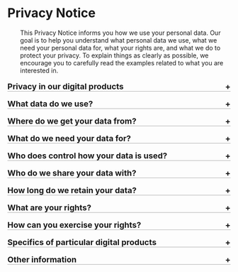<style>

details>summary {
  list-style-type: none;
  outline: none;
  cursor: pointer;
  border-bottom: 1px solid rgb(0, 0, 0, 0.3); 
 
}

details>summary::-webkit-details-marker {
  display: none;
}

details>summary::after{
  content: '+ ';
  float: right;
}

details[open]>summary::after{
  content: '- ';
  float: right;

}

details[open]>summary {
  margin-bottom: 0.5rem;
}

</style>

# Privacy Notice 

<div style="margin-left: 3vw">This Privacy Notice informs you how we use your personal data. Our goal is to help you understand what personal data we use, what we need your personal data for, what your rights are, and what we do to protect your privacy. To explain things as clearly as possible, we encourage you to carefully read the examples related to what you are interested in.</div>
<br>

<details><summary style="font-size: 18px; font-weight: bold">Privacy in our digital products</summary>
<p style="margin-left: 3vw"> We provide you with products and services in the digital environment. To make this Privacy Notice easier to understand, we will use the term “digital products” in this text for our following digital products and services: 
<ul style="margin-left: 5vw"> 
   <li>your digital Škoda ID account,   <a href="#skoda_id" style="text-decoration:none"><span style="border:2px solid Tomato; border-radius: 50%; background: White; color: Tomato; font-weight: bold"> &nbsp;&nbsp;?&nbsp;&nbsp;</span></a></li>
   <li>Škoda Digital Connectivity Services,</li>
   <li>car configurator on ŠKODA AUTO website.</li>
</ul>
</p>
<details> <summary style="margin-left:3vw; font-weight:bold" id="skoda_id"><span style="border:2px solid Tomato; border-radius: 50%; background: White; color: Tomato; font-weight: bold"> &nbsp;&nbsp;?&nbsp;&nbsp;</span> What is Škoda ID?</summary>
<p style="margin-left:5vw">Škoda ID is your account profile which you set up to use our digital products. We store your personal data in Škoda ID and our digital products access them whenever they are necessary to ensure full functionality of the digital products.</p>
</details>
</details>
<br>
<details><summary style="font-size: 18px; font-weight: bold">What data do we use?</summary>
<p style="margin-left: 3vw">We use your personal data, so that you can enjoy full functionality of our digital products. We only use personal data which are necessary to do so. For all our digital products we need these personal data:</p>
<ul style="margin-left: 5vw">
   <li>Identification data (first name, surname, country, login name, language, addressing)</li>
   <li>Contact information (e-mail address, phone number)</li>
   <li>Preferred contact channel</li>
   <li>Identification of your preferred dealer</li>
   <li>Technical information on the product (VIN number of your car and registration plate number).</li>
</ul>
<p style="margin-left: 3vw"> If you want to use a specific digital product, we may require additional personal data from you so that you could use that digital product to its full extent. If you want to know more about how we use your personal data in a specific digital product, you can learn more below in the section <a href="#tp_specific" style="color: DodgerBlue">Specifics of particular digital products</a>.</p>

<p style="margin-left: 3vw">As we care about your privacy, in some cases we may specifically ask for your permission to access some of your data if you want to use a particular functionality of a digital product.</p>

<p style="margin-left: 3vw">Also please stay assured that you can control what personal data we use by deciding which digital product you want to use. We always inform you what personal data we need when you use a digital product for the first time.</p>
</details>
<br>
<details><summary style="font-size: 18px; font-weight: bold">Where do we get your data from?</summary>
<p style="margin-left: 3vw">We get your personal data directly from you. Primarily, we get your personal data from the following sources: </p>
 
<p style="margin-left: 3vw; font-weight: bold">Data provided when registering in Škoda ID account </p>
 
<p style="margin-left: 5vw">When you want to use any of our digital product, it is necessary to create your Škoda ID account. As a part of your registration, you fill in basic personal data in Škoda ID to provide you with single sign-on solution to our digital products. </p>
 
<p style="margin-left: 3vw; font-weight: bold">Data collected from website browsing and use of applications </p>
 
<p style="margin-left: 5vw">If you use some of the digital products, we may use cookie or similar technology to collect data about you via the browser. For more information about our cookie policy, you can visit <a href="https://www.skoda-auto.cz/sluzby/cookie-settings-en"; style="color: DodgerBlue">Cookie Settings</a>. <a href="#cookies" style="text-decoration:none"> <span style="border:2px solid Tomato; border-radius: 50%; background: White; color: Tomato; font-weight: bold"> &nbsp;&nbsp;?&nbsp;&nbsp;</span></a> </p>

<p style="margin-left: 5vw">Similarly, if you use any digital products in form of a mobile app, we may need to use data which originated during your usage of the app, such as location or technical data.</p>

<p style="margin-left: 5vw">If you want to know, what digital products use cookies, locations, please visit <a href="#tp_specific"; style="color: DodgerBlue">Specifics of particular digital products</a>.</p>

<p style="margin-left: 3vw; font-weight: bold">Data inserted into applications </p>
 
<p style="margin-left: 5vw">In order to provide all functionalities of our digital products, we may also use data which you inserted into our applications, such as your favourite vehicle dealer. </p>
 
<p style="margin-left: 3vw; font-weight: bold">Data collected from our mutual communication </p>
 
<p style="margin-left: 5vw">When we communicate with you either directly or via a dealer, we may use your data which we obtained during our communication and interaction with you to assist you with provision of our digital products.</p>
 
<p style="margin-left: 3vw; font-weight: bold">Data collected from your vehicle</p>

<p style="margin-left: 5vw">Personal data also originate when you drive your vehicle. For example, a functionality that creates a logbook of your travels may generate such data which originate when you drive Škoda car. We may also use such data which originated when you were driving your vehicle to provide you with such a digital product.</p>
<details> <summary style="margin-left:3vw; font-weight: bold" id="cookies"><span style="border:2px solid Tomato; border-radius: 50%; background: White; color: Tomato; font-weight: bold"> &nbsp;&nbsp;?&nbsp;&nbsp;</span> What are cookies? </summary>

<p style="margin-left: 5vw">Cookies are small blocks of data created by a web server (while you are browsing a website) and placed on your device, used to access a website (such as computer or smartphone). If you use any of the digital products by using a web browser, we may also use the data about you collected via the browser (cookies). The cookie technology helps us, in particular, to enable some functionalities of the website, better understand your behaviour, analyse the effectiveness of advertisements, combat fraud, or fulfil other important roles. For example, we may use cookies to make the content and ads you see more relevant to you. However, we will only use cookies if you give us the consent to use your cookies via the cookie consent tool on our websites. For more information about our cookie policy, you can visit <a href="https://www.skoda-auto.cz/sluzby/cookie-settings-en"; style="color: DodgerBlue">Cookie Settings</a>.</p>
</details>
</details>


<br>
<details><summary style="font-size: 18px; font-weight: bold">What do we need your data for?</summary>
<p style="margin-left: 3vw">We use your data, but only to the necessary extent for the following reasons:</p>
<p style="margin-left: 3vw; font-weight: bold">Provision of our digital products</p>
<p style="margin-left: 5vw">Our use of your data is necessary for provision of our performance and keeping our promise when you agree to terms and conditions of use of digital products. If you want to use our digital products, we need to collect and use your data. Without using your personal data, we cannot ensure full functionality of our digital products. Our use of your personal data is a contractual requirement, and therefore, if you do not give us your personal data, in many cases we might not be able to deliver our digital services or respond to your requests. Please be also aware that specific digital products may require specific personal data in order to be used.</p>

<p style="margin-left: 3vw; font-weight: bold">Maintenance and support</p>

<p style="margin-left: 5vw">It is also necessary for performance of said contract to use your data in order to maintain our digital products and provide you with our support. We use your data to ensure our digital products work as intended, to collect feedback and complaints and to bring you better versions of our current digital products. This includes primarily updating, troubleshooting, securing, and providing support to you. This ensures better user experience and full functionality of our digital products.</p>

<p style="margin-left: 3vw; font-weight: bold">Improvement and enhancement of our digital products</p>

<p style="margin-left: 5vw">We strive to continuously improve and enhance our digital products as well as to develop new ones. We are keen on bringing you the best digital experience. Therefore, our legitimate interest is to monitor and evaluate your use of our digital products so we could tailor our digital products for the utmost benefit of our customers. In order to enable growth of our distribution network and to bring you digital products of the highest quality, we may share your data with our distribution network of local car importers, your dealers and service partners. For example, we may share the identification of your preferred service partner with our local car importers in your country. Members of our distribution network will inform you and ask for your consent, if necessary, when they use your data for other purposes.</p>
</details>
<br>
<details><summary style="font-size: 18px; font-weight: bold">Who does control how your data is used?</summary>
<p style="margin-left: 3vw">We control how your data is used. We are the company ŠKODA AUTO a.s., with its registered seat at tř. Václava Klementa 869, Mladá Boleslav II, 293 01 Mladá Boleslav, Identification No.: 00177041, registered in the Commercial Register kept by the Municipal Court in Prague under Section B, File No. 332.</p>
<p style="margin-left: 3vw">We are part of the Volkswagen Group.</p>
</details>
<br>
<details><summary style="font-size: 18px; font-weight: bold">Who do we share your data with?</summary>
<p style="margin-left: 3vw; font-weight: bold">With your consent</p>

<p style="margin-left: 5vw">We highly respect your personal data. Generally, we disclose your data when we have your consent.</p>

<p style="margin-left: 5vw">Without your consent, we disclose your data to third parties only if it is necessary for the following reasons:</p>

<p style="margin-left: 3vw; font-weight: bold">Your use of a third-party service</p>

<p style="margin-left: 5vw">If you use our digital products in connection with a third party's service (for example, log-in via Facebook, financial services, or electric chargers), we will disclose your data only if this is necessary for the use of the third party's service and the use of your data is therefore necessary to enable functionality of the digital products. Do you want to know more? <a href="#tp_know_more"; style="text-decoration:none"><span style="border:2px solid Tomato; border-radius: 50%; background: White; color: Tomato; font-weight: bold"> &nbsp;&nbsp;?&nbsp;&nbsp;</span></a></p>


<details> <summary style="margin-left:3vw; font-weight: bold" id="tp_know_more"><span style="border:2px solid Tomato; border-radius: 50%; background: White; color: Tomato; font-weight: bold"> &nbsp;&nbsp;?&nbsp;&nbsp;</span> Learn more:</summary>
<p style="margin-left: 5vw">We may disclose your data to the relevant companies of the <span style="font-weight: bold">Volkswagen Group</span> which host some of the digital products. Furthermore, we may disclose your data to selected members of our <span style="font-weight: bold">distribution network</span> which is essential to enjoy full possibilities of our digital products, for example when you share with us who your preferred dealer is, or when it represents our legitimate interest. In addition, some of our digital products (or some of their functionalities) are provided to us by third parties, who we need to share the necessary set of personal data with. Otherwise, you would not be able to use such functionalities.</p>
</details>
<p style="margin-left: 3vw; font-weight: bold">To comply with legal requirements</p>

<p style="margin-left: 5vw">Upon the request, we may disclose your data to public authorities (courts, the Police of the Czech Republic and other law enforcement agencies). We disclose your data only to the necessary extent and within the boundaries of law.</p>

<p style="margin-left: 3vw; font-weight: bold">Transfer to third countries</p>
<p style="margin-left: 5vw">Currently, we do not share your personal data with any recipients in countries outside the European Union and the European Economic Area.</p>
</details>
<br>
<details><summary style="font-size: 18px; font-weight: bold">How long do we retain your data?</summary>

<p style="margin-left: 5vw">Generally, we will retain your data until the agreement on provision of digital products between us is terminated and for the subsequent necessary archiving period. In case of the improvement and enhancement of our digital products, we do not use your data for more than one month.</p>

<p style="margin-left: 3vw; font-weight: bold">Automatic deletion after long-term inactivity</p>

<p style="margin-left: 5vw">In case of your inactivity, we will notify you no later than 4 years and 6 months after we became aware of your last activity. Then we may set your account as deactivated and archived. Unless you actively react to the notification, we will deactivate your account and archive it for the period of 11 years, after which we will delete all your personal data.</p>

<p style="margin-left: 3vw; font-weight: bold">Your choice of deletion</p>
<p style="margin-left: 5vw">We will also delete your personal data gathered and used by your Škoda ID upon your request, i.e., if you delete your Škoda ID through the Škoda ID profile portal. </p>
<p style="margin-left: 5vw">However, we will retain some data for longer period of time if it is necessary for our other legitimate legal or business purposes (such as for financial record-keeping or to finish open business transactions), until the relevant purpose will have been accomplished.</p>
</details>
<br>
<details><summary style="font-size: 18px; font-weight: bold">What are your rights?</summary>
<p style="margin-left: 3vw">Upon your request, we will provide you with response within 30 days. In case of more demanding request, we are allowed to extend the period, but in any case, we will let you know.</p>
<p style="margin-left: 3vw">In connection with your personal data, you have the following rights:</p>

<details> <summary style="margin-left:3vw; font-weight: bold">Access to your personal data</summary>

<p style="margin-left: 5vw">You have the right to know if we use your data. If you ask us, we will tell you if we use your data or not. If yes, you can also ask us to obtain information about our use of your data and obtain a copy of data we use. You may also access such information via your Škoda ID account.</p>
</details>
<br>
<details> <summary style="margin-left:3vw; font-weight: bold">Withdraw your consent at any time</summary>

<p style="margin-left: 5vw">You have the right to withdraw consent where you have previously given your consent to the use of your data. The withdrawal of consent does not mean that the prior use of your data before the withdrawal is unlawful, but we will not use your data for the reasons for which you withdrew the consent anymore.
</p>
</details>
<br>

<details> <summary style="margin-left:3vw; font-weight: bold">Verify and seek rectification</summary>

<p style="margin-left: 5vw">You have the right to verify the accuracy of your data and ask us to update or correct the data we currently use.
</p>
</details>
<br>
<details> <summary style="margin-left:3vw; font-weight: bold">Have your personal data deleted</summary>

<p style="margin-left: 5vw">You have the right, in certain situations, to ask for the erasure of your data which we retain. This right applies for example, when you withdraw your consent or when the data is no longer necessary for the reason, for which we collected or used them. We strive to erase your data always when they are no longer needed. However, please bear in mind that there are situations, in which we are not able or allowed to delete your personal data.
</p>
</details>
<br>

<details> <summary style="margin-left:3vw; font-weight: bold">Restrict our use of your personal data</summary>

<p style="margin-left: 5vw">You have the right, in certain situations, to restrict our use of your data. This right applies for example, when you contest the accuracy of the data or when our use of your data is unlawful.
</p>
</details>
<br>

<details> <summary style="margin-left:3vw; font-weight: bold">Receive your personal data and have it transferred to another controller</summary>

<p style="margin-left: 5vw">You have the right to receive your data in a structured, commonly used, and machine-readable format and, if technically feasible, to have it transmitted to another controller without any hindrance.
</p>
</details>
<br>

<details> <summary style="margin-left:3vw; font-weight: bold">Object to our use of your personal data</summary>

<p style="margin-left: 5vw">You have the right to object, for reasons relating to your particular situation, to our use of your data which is based on our legitimate interests. If you object to our use of your data, we will not use your data until we decide on the rightfulness of your objection.
</p>
</details>
</details>
<br>

<details><summary style="font-size: 18px; font-weight: bold">How can you exercise your rights?</summary>

<p style="margin-left: 3vw">If you have any questions about our use or protection of your data or if you want to exercise any of your rights, you can contact us:</p>

<div style="margin-left: 3vw"> <div style="border:2px solid rgb(211, 211, 211, 0.3); width: 300px; height: 150px; border-radius: 2.5%; color: Black; float:left;">
<span style="font-weight: bold; margin-left: 2vw">Electronically: </span>
<ul style="margin-left: 2vw"><li><a href="http://www.skoda-auto.com/data-privacy">http://www.ŠKODA-auto.com/data-privacy</a></li>
<li>via Škoda ID Portal at <a href="https://skodaid.vwgroup.io">https://Škodaid.vwgroup.io</a></li></ul></div>

<div style="margin-left:2vw; border:2px solid rgb(211, 211, 211, 0.3); width: 300px; height: 150px; border-radius: 2.5%; color: Black; float:left;">
<span style="font-weight: bold; margin-left: 2vw">By phone: </span>
<ul style="margin-left: 2vw"> <li>800 600 000</li></ul></div>
<br><br><br><br><br><br><br>

<div style="border:2px solid rgb(211, 211, 211, 0.3); width: 300px; height: 150px; border-radius: 2.5%; color: Black; float:left;">
<span style="font-weight: bold; margin-left: 2vw">By mail: </span>
<ul style="margin-left: 2vw"> <li>ŠKODA AUTO a.s., tř. Václava Klementa 869, Mladá Boleslav II, 293 01 Mladá Boleslav, Czech Republic</li></ul></div>
<br><br><br><br><br><br><br> </div>

<p style="margin-left: 3vw">We may charge a reasonable fee when your requests are apparently unfounded or excessive considering connected administrative costs.</p>

<p style="margin-left: 3vw; font-weight: bold">Data Protection Officer</p>

<p style="margin-left: 3vw">If you have a question about protection of your data, you can also directly contact our Data Protection Officer:
</p>

<div style="margin-left: 3vw"> <div style="border:2px solid rgb(211, 211, 211, 0.3); width: 300px; height: 150px; border-radius: 2.5%; color: Black; float:left;">
<span style="font-weight: bold; margin-left: 2vw">Online: </span>
<ul style="margin-left: 2vw"><li><a href="http://www.skoda-auto.com/data-privacy">http://www.ŠKODA-auto.com/data-privacy</a></li>
</div>

<div style="margin-left:2vw; border:2px solid rgb(211, 211, 211, 0.3); width: 300px; height: 150px; border-radius: 2.5%; color: Black; float:left;">
<span style="font-weight: bold; margin-left: 2vw">By e-mail: </span>
<ul style="margin-left: 2vw"> <li><a href="mailto:dpo@skoda-auto.cz">dpo@ŠKODA-auto.cz</a></li></ul></div></div>
<br><br><br><br><br><br><br>

<p style="margin-left: 3vw; font-weight: bold">Lodging a complaint</p>
<p style="margin-left: 3vw">In case you disagree with our usage or protection of your data, you can lodge a complaint with the Data Protection Officer (DPO) of ŠKODA AUTO or a supervisory authority:</p>

<div style="margin-left: 3vw"> <div style="border:2px solid rgb(211, 211, 211, 0.3); width: 300px; height: 175px; border-radius: 2.5%; color: Black; float:left;">
<span style="font-weight: bold; margin-left: 2vw">By mail: </span>
<ul style="margin-left: 2vw"><li>Office for Personal Data Protection, Pplk. Sochora 27, 170 00 Prague 7, The Czech Republic</li>
<li>via Škoda ID Portal at <a href="https://skodaid.vwgroup.io">https://Škodaid.vwgroup.io</a></li></ul></div>

<div style="margin-left:2vw; border:2px solid rgb(211, 211, 211, 0.3); width: 300px; height: 175px; border-radius: 2.5%; color: Black; float:left;">
<span style="font-weight: bold; margin-left: 2vw">By phone: </span>
<ul style="margin-left: 2vw"> <li>+420 234 665 111</li></ul></div>
<br><br><br><br><br><br><br>

<div style="border:2px solid rgb(211, 211, 211, 0.3); width: 300px; height: 150px; border-radius: 2.5%; color: Black; float:left;">
<span style="font-weight: bold; margin-left: 2vw">Online: </span>
<ul style="margin-left: 2vw"> <li><a href="http://www.uoou.cz/en">http://www.uoou.cz/en</a></li></ul></div>
<br><br><br><br><br><br><br> </div>
</details>
<br>

<details><summary style="font-size: 18px; font-weight: bold" id="tp_specific">Specifics of particular digital products</summary>
<p style="margin-left: 3vw">Each of our digital products may need an additional set of your personal data to provide a full and quality experience. Also, some of our digital products may require sharing your data with a particular third-party provider of services. You can see all such differences below.</p>
<p style="margin-left: 3vw">Our digital products include in particular:</p>

<p style="margin-left: 3vw; font-weight: bold">Škoda Digital Connectivity Services</p>

<p style="margin-left: 5vw">Škoda Digital Connectivity Services enable you to access a wide range of services or features, such as verification of the vehicle status, getting up-to-date information including current driving data, inclusive statistics (both in retrospect and in real time), journey logging, trip planning or assistance services.  <a href="#dcs" style="text-decoration:none"><span style="border:2px solid Tomato; border-radius: 50%; background: White; color: Tomato; font-weight: bold"> &nbsp;&nbsp;?&nbsp;&nbsp;</span></a></p>
<details> <summary style="margin-left:3vw; font-weight:bold" id="dcs"><span style="border:2px solid Tomato; border-radius: 50%; background: White; color: Tomato; font-weight: bold"> &nbsp;&nbsp;?&nbsp;&nbsp;</span> Learn more:</summary>

<p style="margin-left: 5vw; font-weight: bold">This digital product enables you to use the following functionalities:</p>
<ul style="margin-left: 7vw">
   <li>to check the condition of your vehicle concerning mileage, fuel range and maintenance interval;</li>
   <li>to visualise current vehicle alerts and/or any service needs and administer them;</li>
   <li>to track all your trips, with simple switching between business and private travel inclusive all available details and route information;</li>
   <li>to make your trip planning via Mobile Application easier when it allows you to search and display nearby points of interest;</li>
   <li>submit your feedback (positive, neutral or negative) regarding your car directly to ŠKODA AUTO</li>
</ul>
<p style="margin-left: 5vw; font-weight: bold">Data used</p>
<p style="margin-left: 7vw">In order to provide you with our Škoda Digital Connectivity Services, we may need to use also the following personal data:</p>
<ul style="margin-left: 7vw">
   <li>Identification data: country, person identifier (assigned by us)</li>
   <li>Descriptive data: logbook of your travels</li>
   <li>Communication and interaction data: photos, videos</li>
   <li>Technical information on the product: Information on how the item is used (e.g. vehicles), technical description of the item (e.g. vehicle model and colour)</li>
   <li>Localisation data: based on GPS or beacon technology  <a href="#gps"style="text-decoration:none"><span style="border:2px solid Tomato; border-radius: 50%; background: White; color: Tomato; font-weight: bold"> &nbsp;&nbsp;?&nbsp;&nbsp;</span></a></li>
</ul>
<details> <summary style="margin-left:5vw; font-weight:bold" id="gps"><span style="border:2px solid Tomato; border-radius: 50%; background: White; color: Tomato; font-weight: bold"> &nbsp;&nbsp;?&nbsp;&nbsp;</span> Why do we need location data?</summary>

<p style="margin-left: 7vw">We need your <span style="font-weight: bold">location data</span> to ensure full functionality of the following Škoda Connectivity Services functionalities:</p>
<ul style="margin-left: 9vw">
   <li>to track all your trips, with simple switching between business and private travel inclusive all available details and route information;</li>
   <li>to make your trip planning via Mobile Application easier as it allows you to search and display nearby points of interest</li>
</ul>
</details>
<br>

<p style="margin-left: 5vw; font-weight: bold">Sharing of your data</p>
<p style="margin-left: 7vw">In order to provide you with digital product Škoda Digital Connectivity Services, we may disclose your data also to providers of Škoda Digital Connectivity Services (such as IT or delivery services providers).</p>
</details>

<p style="margin-left: 3vw; font-weight: bold">Car configurator on ŠKODA AUTO website</p>
<p style="margin-left: 5vw">Car configurator is a web-based platform for configuration of vehicles which enables you to build your own car in a few simple steps by selecting features of your perfect car.  <a href="#cc"style="text-decoration:none"><span style="border:2px solid Tomato; border-radius: 50%; background: White; color: Tomato; font-weight: bold"> &nbsp;&nbsp;?&nbsp;&nbsp;</span></a></p>

<details> <summary style="margin-left:3vw; font-weight:bold" id="cc"><span style="border:2px solid Tomato; border-radius: 50%; background: White; color: Tomato; font-weight: bold"> &nbsp;&nbsp;?&nbsp;&nbsp;</span> Learn more:</summary>

<p style="margin-left: 5vw; font-weight: bold">Saving of your car configuration</p>
<p style="margin-left: 7vw;">If you log in to your account, we will save your car configuration and send it to you via e-mail.</p>
<p style="margin-left: 5vw; font-weight: bold">Sharing of your data</p>
<p style="margin-left: 7vw;">In order to provide you with Car Configurator product, we may disclose your data also to a provider of financial services.</p>
</details>
<p style="margin-left: 3vw; font-weight: bold">Škoda ID Account</p>
<p style="margin-left: 5vw">Škoda ID is your personal account in the digital world of ŠKODA AUTO which gives you a unified means to sign up to our digital products.  <a href="#skoda_id_account"style="text-decoration:none"><span style="border:2px solid Tomato; border-radius: 50%; background: White; color: Tomato; font-weight: bold"> &nbsp;&nbsp;?&nbsp;&nbsp;</span></a></p>

<details> <summary style="margin-left:3vw; font-weight:bold" id="skoda_id_account"><span style="border:2px solid Tomato; border-radius: 50%; background: White; color: Tomato; font-weight: bold"> &nbsp;&nbsp;?&nbsp;&nbsp;</span> Learn more:</summary>

<p style="margin-left: 5vw; font-weight: bold">Data used</p>
<p style="margin-left: 7vw;">In order to provide you with full experience of your Škoda ID account which could give you an unified identity within the ŠKODA AUTO environment and ease your use of variety of our digital products, we may need to use also the following personal data:</p>
<ul style="margin-left:9vw">
   <li>Identification data: birth name, date and place of birth, country, person identifier (assigned by us). </li>
</ul>
<p style="margin-left: 5vw; font-weight: bold">Sharing of your data</p>
<p style="margin-left: 7vw;">In order to provide you with digital product Škoda ID account, we may disclose your data also the company hosting the digital product: Amazon Web Services EMEA SARL, Business ID: 352 2789 0057, 38 Avenue John F. Kennedy, L-1855, Luxembourg and occasionally with companies helping us with IT processes.</p>
</details>
</details>
<br>

<details><summary style="font-size: 18px; font-weight: bold">Other information</summary>
<p style="margin-left: 3vw; font-weight: bold">Archiving in the public interest</p>

<p style="margin-left: 5vw">We may archive your data in the public interest and use them for scientific, historical, or statistical research purposes. In well-founded cases, your data can also be used for the reason of legal matters resolution, including the performance of our obligations towards public administration bodies, and monitoring and ongoing evaluation of legal risks.</p>

<p style="margin-left: 3vw; font-weight: bold">Age limit</p>
<p style="margin-left: 5vw"">You must be at least 16 old to be able to use our digital products. Only by determining the minimum age we may become assured that our digital products are only used by persons for whom they are intended. We also provide special protection of individuals under 16 by prohibiting general access to all connected services.</p>

<p style="margin-left: 3vw; font-weight: bold">No fully automated decision-making</p>
<p style="margin-left: 5vw">We do not make any decisions based solely on automated processing <a href="#processing"style="text-decoration:none"><span style="border:2px solid Tomato; border-radius: 50%; background: White; color: Tomato; font-weight: bold"> &nbsp;&nbsp;?&nbsp;&nbsp;</span></a>, including profiling <a href="#profiling"style="text-decoration:none"><span style="border:2px solid Tomato; border-radius: 50%; background: White; color: Tomato; font-weight: bold"> &nbsp;&nbsp;?&nbsp;&nbsp;</span></a>. On the contrary, we always involve human review when we make our decisions.
</p>
<br>
<details> <summary style="margin-left:3vw; font-weight:bold" id="processing"><span style="border:2px solid Tomato; border-radius: 50%; background: White; color: Tomato; font-weight: bold"> &nbsp;&nbsp;?&nbsp;&nbsp;</span> What is automated processing?</summary>

<p style="margin-left: 5vw">Decision-making based solely on automated processing happens when significant decisions about you are taken by technological means and without any human involvement. They can be taken even without profiling.</p>
</details>
<details> <summary style="margin-left:3vw; font-weight:bold" id="profiling"><span style="border:2px solid Tomato; border-radius: 50%; background: White; color: Tomato; font-weight: bold"> &nbsp;&nbsp;?&nbsp;&nbsp;</span> What is profiling?</summary>

<p style="margin-left: 5vw">Profiling means that your personal aspects are being evaluated in order to make predictions about you, even if no decision is taken. For example, if a company assesses your characteristics (such as your age, sex, height) or classifies you in a category, this means you are being profiled.</p>
</details>
</details>
